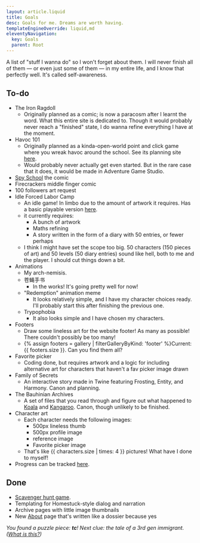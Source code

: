 ```yaml
---
layout: article.liquid
title: Goals
desc: Goals for me. Dreams are worth having.
templateEngineOverride: liquid,md
eleventyNavigation:
  key: Goals
  parent: Root
---
```


A list of "stuff I wanna do" so I won't forget about them. I will never finish all of them — or even just some of them — in my entire life, and I know that perfectly well. It's called self-awareness.

## To-do

- The Iron Ragdoll
	- Originally planned as a comic; is now a paracosm after I learnt the word. What this entire site is dedicated to. Though it would probably never reach a "finished" state, I do wanna refine everything I have at the moment.
- Havoc 101
	- Originally planned as a kinda-open-world point and click game where you wreak havoc around the school. See its planning site [here](https://tofutush.github.io/havoc101).
	- Would probably never actually get even started. But in the rare case that it does, it would be made in Adventure Game Studio.
- [Spy School](/stories/spy-school/) the comic
- Firecrackers middle finger comic
- 100 followers art request
- Idle Forced Labor Camp
	- An idle game! In limbo due to the amount of artwork it requires. Has a basic playable version [here](https://tofutush.github.io/idlegame).
	- it currently requires:
		- A bunch of artwork
		- Maths refining
		- A story written in the form of a diary with 50 entries, or fewer perhaps
	- I think I might have set the scope too big. 50 characters (150 pieces of art) and 50 levels (50 diary entries) sound like hell, both to me and the player. I should cut things down a bit.
- Animations
	- My arch-nemisis.
	- 苍蝇手书
		- In the works! It's going pretty well for now!
	- "Redemption" animation meme
		- It looks relatively simple, and I have my character choices ready. I'll probably start this after finishing the previous one.
	- Trypophobia
		- It also looks simple and I have chosen my characters.
- Footers
	- Draw some lineless art for the website footer! As many as possible! There couldn't possibly be too many!
	- {% assign footers = gallery | filterGalleryByKind: 'footer' %}Current: {{ footers.size }}. Can you find them all?
- Favorite picker
	- Coding done, but requires artwork and a logic for including alternative art for characters that haven't a fav picker image drawn
- Family of Secrets
	- An interactive story made in Twine featuring Frosting, Entity, and Harmony. Canon and planning.
- The Bauhinian Archives
	- A set of files that you read through and figure out what happened to [Koala](/characters/koala/) and [Kangaroo](/characters/kangaroo/). Canon, though unlikely to be finished.
- Character art
	- Each character needs the following images:
		- 500px lineless thumb
		- 500px profile image
		- reference image
		- Favorite picker image
	- That's like {{ characters.size | times: 4 }} pictures! What have I done to myself!
- Progress can be tracked [here](/characters/list/).

## Done

- [Scavenger hunt game](/fun/hunt/).
- Templating for Homestuck-style dialog and narration
- Archive pages with little image thumbnails
- New [About](/about/) page that's written like a dossier because yes

*You found a puzzle piece: **tc**! Next clue: the tale of a 3rd gen immigrant. ([What is this?](/fun/hunt/))*
